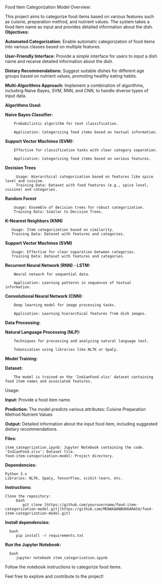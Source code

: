 Food Item Categorization Model
Overview:

This project aims to categorize food items based on various features such as cuisine, preparation method, and nutrient values. The system takes a food item name as input and provides detailed information about the dish.
**Objectives:**

  **Automated Categorization:**
        Enable automatic categorization of food items into various classes based on multiple features.

  **User-Friendly Interface:**
        Provide a simple interface for users to input a dish name and receive detailed information about the dish.

   **Dietary Recommendations:**
        Suggest suitable dishes for different age groups based on nutrient values, promoting healthy eating habits.

  **Multi-Algorithms Approach:**
        Implement a combination of algorithms, including Naive Bayes, SVM, RNN, and CNN, to handle diverse types of input data.

**Algorithms Used:**

   **Naive Bayes Classifier:**
   
        Probabilistic algorithm for text classification.
        
        Application: Categorizing food items based on textual information.


   **Support Vector Machines (SVM):**
       
        Effective for classification tasks with clear category separation.
        
        Application: Categorizing food items based on various features.

  **Decision Trees**

         Usage: Hierarchical categorization based on features like spice level and cuisine.
         Training Data: Dataset with food features (e.g., spice level, cuisine) and categories.

  **Random Forest**

        Usage: Ensemble of decision trees for robust categorization.
        Training Data: Similar to Decision Trees.

  **K-Nearest Neighbors (KNN)**

       Usage: Item categorization based on similarity.
       Training Data: Dataset with features and categories.

  **Support Vector Machines (SVM)**

       Usage: Effective for clear separation between categories.
       Training Data: Dataset with features and categories.


   **Recurrent Neural Network (RNN) - LSTM:**
   
        Neural network for sequential data.
   
        Application: Learning patterns in sequences of textual information.


   **Convolutional Neural Network (CNN):**
   
        Deep learning model for image processing tasks.
        
        Application: Learning hierarchical features from dish images.

**Data Processing:**

   **Natural Language Processing (NLP):**
   
        Techniques for processing and analyzing natural language text.
        
        Tokenization using libraries like NLTK or SpaCy.

**Model Training:**

   **Dataset:**
   
        The model is trained on the 'IndianFood.xlsx' dataset containing food item names and associated features.

Usage:

  **Input:**
        Provide a food item name.

   **Prediction:**
        The model predicts various attributes:
            Cuisine
            Preparation Method
            Nutrient Values

   **Output:**
        Detailed information about the input food item, including suggested dietary recommendations.
        
**Files:**

    item_categorization.ipynb: Jupyter Notebook containing the code.
    'IndianFood.xlsx': Dataset file.
    food-item-categorization-model: Project directory.

**Dependencies:**

    Python 3.x
    Libraries: NLTK, SpaCy, TensorFlow, scikit-learn, etc.

**Instructions:**

    Clone the repository:
         bash
            git clone [https://github.com/yourusername/food-item-categorization-model.git](https://github.com/MENAKAANBUKKARASU/food-item-categorization-model.git)

**Install dependencies:**

      bash
         pip install -r requirements.txt

**Run the Jupyter Notebook:**

      bash
         jupyter notebook item_categorization.ipynb

Follow the notebook instructions to categorize food items.

Feel free to explore and contribute to the project!
